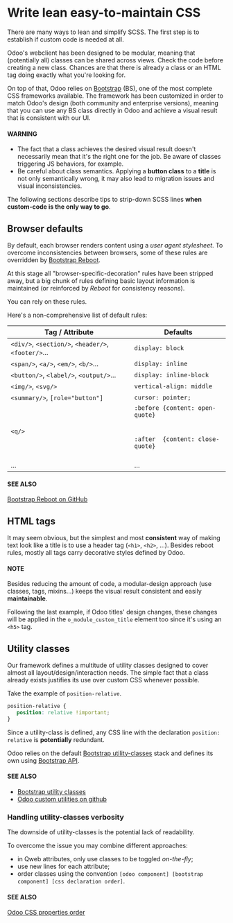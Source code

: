 # Write lean easy-to-maintain CSS

There are many ways to lean and simplify SCSS. The first step is to establish if custom code is
needed at all.

Odoo's webclient has been designed to be modular, meaning that (potentially all) classes can be
shared across views. Check the code before creating a new class. Chances are that there is already a
class or an HTML tag doing exactly what you're looking for.

On top of that, Odoo relies on [Bootstrap](https://getbootstrap.com/docs/5.1/getting-started/introduction/) (BS), one of the most complete
CSS frameworks available. The framework has been customized in order to match Odoo's design (both
community and enterprise versions), meaning that you can use any BS class directly in Odoo and
achieve a visual result that is consistent with our UI.

#### WARNING
- The fact that a class achieves the desired visual result doesn't necessarily mean that it's the
  right one for the job. Be aware of classes triggering JS behaviors, for example.
- Be careful about class semantics. Applying a **button class** to a **title** is not only
  semantically wrong, it may also lead to migration issues and visual inconsistencies.

The following sections describe tips to strip-down SCSS lines **when custom-code is the only way to
go**.

<a id="tutorials-scss-tips-browser-defaults"></a>

## Browser defaults

By default, each browser renders content using a *user agent stylesheet*. To overcome
inconsistencies between browsers, some of these rules are overridden by [Bootstrap Reboot](https://getbootstrap.com/docs/5.1/content/reboot/).

At this stage all "browser-specific-decoration" rules have been stripped away, but a big chunk of
rules defining basic layout information is maintained (or reinforced by *Reboot* for consistency
reasons).

You can rely on these rules.

Here's a non-comprehensive list of default rules:

| Tag / Attribute                                     | Defaults                                                                                 |
|-----------------------------------------------------|------------------------------------------------------------------------------------------|
| `<div/>`, `<section/>`, `<header/>`, `<footer/>`... | `display: block`                                                                         |
| `<span/>`, `<a/>`, `<em/>`, `<b/>`...               | `display: inline`                                                                        |
| `<button/>`, `<label/>`, `<output/>`...             | `display: inline-block`                                                                  |
| `<img/>`, `<svg/>`                                  | `vertical-align: middle`                                                                 |
| `<summary/>`, `[role="button"]`                     | `cursor: pointer;`                                                                       |
| `<q/>`                                              | `:before {content: open-quote}`<br/><br/><br/>`:after  {content: close-quote}`<br/><br/> |
| ...                                                 | ...                                                                                      |

#### SEE ALSO
[Bootstrap Reboot on GitHub](https://github.com/twbs/bootstrap/blob/1a6fdfae6b/scss/_reboot.scss)

<a id="tutorials-scss-tips-html-tags"></a>

## HTML tags

It may seem obvious, but the simplest and most **consistent** way of making text look like a title
is to use a header tag (`<h1>`, `<h2>`, ...). Besides reboot rules, mostly all tags carry decorative
styles defined by Odoo.

#### NOTE
Besides reducing the amount of code, a modular-design approach (use classes, tags, mixins...)
keeps the visual result consistent and easily **maintainable**.

Following the last example, if Odoo titles' design changes, these changes will be applied in the
`o_module_custom_title` element too since it's using an `<h5>` tag.

<a id="tutorials-scss-tips-utility-classes"></a>

## Utility classes

Our framework defines a multitude of utility classes designed to cover almost all
layout/design/interaction needs. The simple fact that a class already exists justifies its use over
custom CSS whenever possible.

Take the example of `position-relative`.

```css
position-relative {
   position: relative !important;
}
```

Since a utility-class is defined, any CSS line with the declaration `position: relative` is
**potentially** redundant.

Odoo relies on the default [Bootstrap utility-classes](https://getbootstrap.com/docs/5.1/utilities/background/) stack and defines its own using
[Bootstrap API](https://getbootstrap.com/docs/5.1/utilities/api/).

#### SEE ALSO
- [Bootstrap utility classes](https://getbootstrap.com/docs/5.1/utilities/api/)
- [Odoo custom utilities on github](https://github.com/odoo/odoo/blob/17.0/addons/web/static/src/scss/utilities_custom.scss)

<a id="tutorials-scss-tips-utility-classes-downside"></a>

### Handling utility-classes verbosity

The downside of utility-classes is the potential lack of readability.

To overcome the issue you may combine different approaches:

- in Qweb attributes, only use classes to be toggled *on-the-fly*;
- use new lines for each attribute;
- order classes using the convention `[odoo component] [bootstrap component] [css declaration order]`.

#### SEE ALSO
[Odoo CSS properties order](../../contributing/development/coding_guidelines.md#contributing-coding-guidelines-scss-properties-order)
